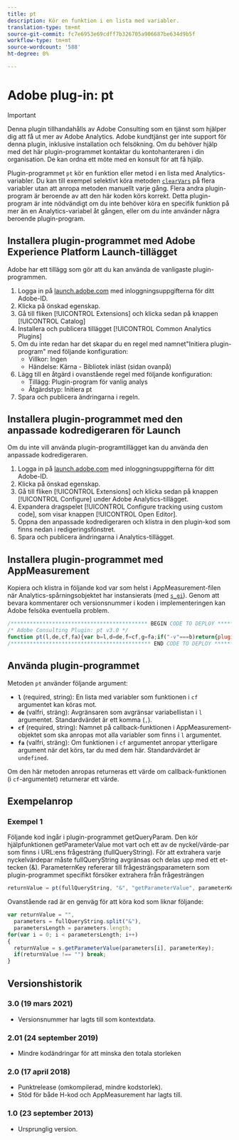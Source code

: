```yaml
---
title: pt
description: Kör en funktion i en lista med variabler.
translation-type: tm+mt
source-git-commit: fc7e6953e69cdff7b326705a906687be634d9b5f
workflow-type: tm+mt
source-wordcount: '588'
ht-degree: 0%

---
```



# Adobe plug-in: pt

>[!IMPORTANT]
>
>Denna plugin tillhandahålls av Adobe Consulting som en tjänst som hjälper dig att få ut mer av Adobe Analytics. Adobe kundtjänst ger inte support för denna plugin, inklusive installation och felsökning. Om du behöver hjälp med det här plugin-programmet kontaktar du kontohanteraren i din organisation. De kan ordna ett möte med en konsult för att få hjälp.

Plugin-programmet `pt` kör en funktion eller metod i en lista med Analytics-variabler. Du kan till exempel selektivt köra metoden [`clearVars`](../functions/clearvars.md) på flera variabler utan att anropa metoden manuellt varje gång. Flera andra plugin-program är beroende av att den här koden körs korrekt. Detta plugin-program är inte nödvändigt om du inte behöver köra en specifik funktion på mer än en Analytics-variabel åt gången, eller om du inte använder några beroende plugin-program.

## Installera plugin-programmet med Adobe Experience Platform Launch-tillägget

Adobe har ett tillägg som gör att du kan använda de vanligaste plugin-programmen.

1. Logga in på [launch.adobe.com](https://launch.adobe.com) med inloggningsuppgifterna för ditt Adobe-ID.
1. Klicka på önskad egenskap.
1. Gå till fliken [!UICONTROL Extensions] och klicka sedan på knappen [!UICONTROL Catalog]
1. Installera och publicera tillägget [!UICONTROL Common Analytics Plugins]
1. Om du inte redan har det skapar du en regel med namnet&quot;Initiera plugin-program&quot; med följande konfiguration:
   * Villkor: Ingen
   * Händelse: Kärna - Bibliotek inläst (sidan ovanpå)
1. Lägg till en åtgärd i ovanstående regel med följande konfiguration:
   * Tillägg: Plugin-program för vanlig analys
   * Åtgärdstyp: Initiera pt
1. Spara och publicera ändringarna i regeln.

## Installera plugin-programmet med den anpassade kodredigeraren för Launch

Om du inte vill använda plugin-programtillägget kan du använda den anpassade kodredigeraren.

1. Logga in på [launch.adobe.com](https://launch.adobe.com) med inloggningsuppgifterna för ditt Adobe-ID.
1. Klicka på önskad egenskap.
1. Gå till fliken [!UICONTROL Extensions] och klicka sedan på knappen [!UICONTROL Configure] under Adobe Analytics-tillägget.
1. Expandera dragspelet [!UICONTROL Configure tracking using custom code], som visar knappen [!UICONTROL Open Editor].
1. Öppna den anpassade kodredigeraren och klistra in den plugin-kod som finns nedan i redigeringsfönstret.
1. Spara och publicera ändringarna i Analytics-tillägget.

## Installera plugin-programmet med AppMeasurement

Kopiera och klistra in följande kod var som helst i AppMeasurement-filen när Analytics-spårningsobjektet har instansierats (med [`s_gi`](../functions/s-gi.md)). Genom att bevara kommentarer och versionsnummer i koden i implementeringen kan Adobe felsöka eventuella problem.

```js
/******************************************* BEGIN CODE TO DEPLOY *******************************************/
/* Adobe Consulting Plugin: pt v3.0 */
function pt(l,de,cf,fa){var b=l,d=de,f=cf,g=fa;if("-v"===b)return{plugin:"pt",version:"3.0"};a:{if("undefined"!==typeof window.s_c_il){var a=0;for(var c;a<window.s_c_il.length;a++)if(c=window.s_c_il[a],c._c&&"s_c"===c._c){a=c;break a}}a=void 0}if("undefined"!==typeof a&&(a.contextData.pt="3.0",b&&a[f])){b=b.split(d||",");d=b.length;for(var e=0;e<d;e++)if(c=a[f](b[e],g))return c}};
/******************************************** END CODE TO DEPLOY ********************************************/
```

## Använda plugin-programmet

Metoden `pt` använder följande argument:

* **`l`** (required, string): En lista med variabler som funktionen i  `cf` argumentet kan köras mot.
* **`de`** (valfri, sträng): Avgränsaren som avgränsar variabellistan i  `l` argumentet. Standardvärdet är ett komma (`,`).
* **`cf`** (required, string): Namnet på callback-funktionen i AppMeasurement-objektet som ska anropas mot alla variabler som finns i  `l` argumentet.
* **`fa`** (valfri, sträng): Om funktionen i  `cf` argumentet anropar ytterligare argument när det körs, tar du med dem här. Standardvärdet är `undefined`.

Om den här metoden anropas returneras ett värde om callback-funktionen (i `cf`-argumentet) returnerar ett värde.

## Exempelanrop

### Exempel 1

Följande kod ingår i plugin-programmet getQueryParam.  Den kör hjälpfunktionen getParameterValue mot vart och ett av de nyckel/värde-par som finns i URL:ens frågesträng (fullQueryString).  För att extrahera varje nyckelvärdepar måste fullQueryString avgränsas och delas upp med ett et-tecken (&amp;). ParameternKey refererar till frågesträngsparametern som plugin-programmet specifikt försöker extrahera från frågesträngen

```javascript
returnValue = pt(fullQueryString, "&", "getParameterValue", parameterKey)
```

Ovanstående rad är en genväg för att köra kod som liknar följande:

```js
var returnValue = "",
  parameters = fullQueryString.split("&"),
  parametersLength = parameters.length;
for(var i = 0; i < parametersLength; i++)
{
  returnValue = s.getParameterValue(parameters[i], parameterKey);
  if(returnValue !== "") break;
}
```

## Versionshistorik

### 3.0 (19 mars 2021)

* Versionsnummer har lagts till som kontextdata.

### 2.01 (24 september 2019)

* Mindre kodändringar för att minska den totala storleken

### 2.0 (17 april 2018)

* Punktrelease (omkompilerad, mindre kodstorlek).
* Stöd för både H-kod och AppMeasurement har lagts till.

### 1.0 (23 september 2013)

* Ursprunglig version.
